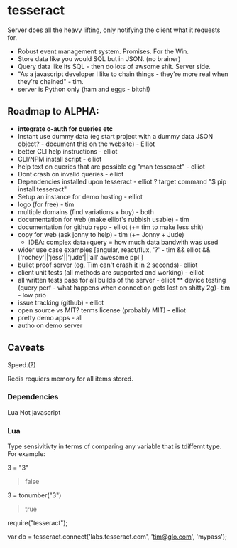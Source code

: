 tesseract
=========

Server does all the heavy lifting, only notifying the client what it requests for.

* Robust event management system. Promises. For the Win.
* Store data like you would SQL but in JSON. (no brainer)
* Query data like its SQL - then do lots of awsome shit. Server side.
* "As a javascript developer I like to chain things - they're more real when they're chained" - tim.
* server is Python only (ham and eggs - bitch!)




Roadmap to ALPHA:
-------
* **integrate o-auth for queries etc**
* Instant use dummy data (eg start project with a dummy data JSON object? - document this on the website) - Elliot
* better CLI help instructions - elliot
* CLI/NPM install script - elliot
* help text on queries that are possible eg "man tesseract" - elliot
* Dont crash on invalid queries - elliot
* Dependencies installed upon tesseract - elliot ? target command "$ pip install tesseract"
* Setup an instance for demo hosting - elliot
* logo (for free) - tim
* multiple domains (find variations + buy) - both
* documentation for web (make elliot's rubbish usable) - tim
* documentation for github repo - elliot (+= tim to make less shit)
* copy for web (ask jonny to help) - tim (+= Jonny + Jude)
  * IDEA: complex data+query = how much data bandwith was used
* wider use case examples [angular, react/flux, '?' - tim && elliot && ['rochey'||'jess'||'jude'||'all' awesome ppl'] 
* bullet proof server (eg. Tim can't crash it in 2 seconds)- elliot
* client unit tests (all methods are supported and working) - elliot
* all written tests pass for all builds of the server - elliot
** device testing (query perf - what happens when connection gets lost on shitty 2g)- tim - low prio
* issue tracking (github) - elliot
* open source vs MIT? terms license (probably MIT) - elliot
* pretty demo apps - all
* autho on demo server


Caveats
-------

Speed.(?)

Redis requiers memory for all items stored.

### Dependencies

Lua
Not javascript

### Lua

Type sensivitivty in terms of comparing any variable that is tdiffernt type. For example:

3 = "3"
> false

3 = tonumber("3")
> true

require("tesseract");

var db = tesseract.connect('labs.tesseract.com', 'tim@glo.com', 'mypass');
